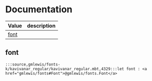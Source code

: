 # Documentation
|Value|description|
|---|---|
|[font](#font)||

## font

```moonbit
:::source,gmlewis/fonts-k/kavivanar_regular/kavivanar_regular.mbt,4329:::let font : <a href="gmlewis/fonts#Font">@gmlewis/fonts.Font</a>
```

